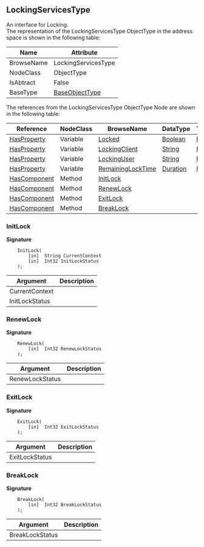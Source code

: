 <!-- objecttype -->
## LockingServicesType
An interface for Locking.  
The representation of the LockingServicesType ObjectType in the address space is shown in the following table:  

|Name|Attribute|
|---|---|
|BrowseName|LockingServicesType|
|NodeClass|ObjectType|
|IsAbtract|False|
|BaseType|[BaseObjectType](../../../Core/Part5/ObjectTypes/BaseObjectType/readme.md)|

The references from the LockingServicesType ObjectType Node are shown in the following table:  

|Reference|NodeClass|BrowseName|DataType|TypeDefinition|ModellingRule|
|---|---|---|---|---|---|
|[HasProperty](../../../Core/Part3/ReferenceTypes/HasProperty/readme.md)|Variable|[Locked](#Locked)|[Boolean](../../../Core/Part3/DataTypes/Boolean/readme.md)|[PropertyType](../../../Core/Part5/VariableTypes/PropertyType/readme.md)|[Mandatory](../../../Core/Objects/Mandatory/readme.md)|
|[HasProperty](../../../Core/Part3/ReferenceTypes/HasProperty/readme.md)|Variable|[LockingClient](#LockingClient)|[String](../../../Core/Part3/DataTypes/String/readme.md)|[PropertyType](../../../Core/Part5/VariableTypes/PropertyType/readme.md)|[Mandatory](../../../Core/Objects/Mandatory/readme.md)|
|[HasProperty](../../../Core/Part3/ReferenceTypes/HasProperty/readme.md)|Variable|[LockingUser](#LockingUser)|[String](../../../Core/Part3/DataTypes/String/readme.md)|[PropertyType](../../../Core/Part5/VariableTypes/PropertyType/readme.md)|[Mandatory](../../../Core/Objects/Mandatory/readme.md)|
|[HasProperty](../../../Core/Part3/ReferenceTypes/HasProperty/readme.md)|Variable|[RemainingLockTime](#RemainingLockTime)|[Duration](../../../Core/Part3/DataTypes/Duration/readme.md)|[PropertyType](../../../Core/Part5/VariableTypes/PropertyType/readme.md)|[Mandatory](../../../Core/Objects/Mandatory/readme.md)|
|[HasComponent](../../../Core/Part3/ReferenceTypes/HasComponent/readme.md)|Method|[InitLock](#InitLock)|||[Mandatory](../../../Core/Objects/Mandatory/readme.md)|
|[HasComponent](../../../Core/Part3/ReferenceTypes/HasComponent/readme.md)|Method|[RenewLock](#RenewLock)|||[Mandatory](../../../Core/Objects/Mandatory/readme.md)|
|[HasComponent](../../../Core/Part3/ReferenceTypes/HasComponent/readme.md)|Method|[ExitLock](#ExitLock)|||[Mandatory](../../../Core/Objects/Mandatory/readme.md)|
|[HasComponent](../../../Core/Part3/ReferenceTypes/HasComponent/readme.md)|Method|[BreakLock](#BreakLock)|||[Mandatory](../../../Core/Objects/Mandatory/readme.md)|

### <a name="InitLock"></a>InitLock
  
**Signature**
```
    InitLock(
        [in]  String CurrentContext
        [in]  Int32 InitLockStatus
    );
```

|Argument|Description|
|---|---|
|CurrentContext||
|InitLockStatus||

### <a name="RenewLock"></a>RenewLock
  
**Signature**
```
    RenewLock(
        [in]  Int32 RenewLockStatus
    );
```

|Argument|Description|
|---|---|
|RenewLockStatus||

### <a name="ExitLock"></a>ExitLock
  
**Signature**
```
    ExitLock(
        [in]  Int32 ExitLockStatus
    );
```

|Argument|Description|
|---|---|
|ExitLockStatus||

### <a name="BreakLock"></a>BreakLock
  
**Signature**
```
    BreakLock(
        [in]  Int32 BreakLockStatus
    );
```

|Argument|Description|
|---|---|
|BreakLockStatus||



